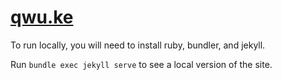 [qwu.ke](http://qwu.ke)
===============

To run locally, you will need to install ruby, bundler, and jekyll.

Run `bundle exec jekyll serve` to see a local version of the site.